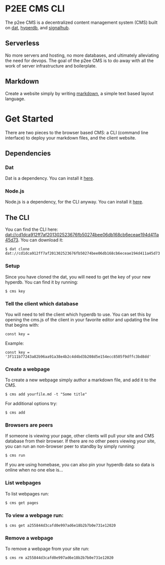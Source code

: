 # P2EE CMS CLI

The p2ee CMS is a decentralized content management system (CMS) built on [dat](https://datproject.org/), [hyperdb](https://github.com/mafintosh/hyperdb), and [signalhub](https://github.com/mafintosh/signalhub).

## Serverless

No more servers and hosting, no more databases, and ultimately alleviating the need for devops.  The goal of the p2ee CMS is to do away with all the work of server infrastructure and boilerplate.

## Markdown

Create a website simply by writing [markdown](https://daringfireball.net/projects/markdown), a simple text based layout language.

# Get Started

There are two pieces to the browser based CMS: a CLI (command line interface) to deploy your markdown files, and the client website.

## Dependencies

### Dat

Dat is a dependency.  You can install it [here](https://datproject.org/).

### Node.js

Node.js is a dependency, for the CLI anyway.  You can install it [here](https://nodejs.org/en/).

## The CLI

You can find the CLI here: [dat://cd1dca912ff7af201302523676fb50274bee06db168cb6eceae194d411a45d73](dat://cd1dca912ff7af201302523676fb50274bee06db168cb6eceae194d411a45d73).  You can download it:

    $ dat clone dat://cd1dca912ff7af201302523676fb50274bee06db168cb6eceae194d411a45d73

### Setup

Since you have cloned the dat, you will need to get the key of your new hyperdb.  You can find it by running:

    $ cms key

### Tell the client which database 

You will need to tell the client which hyperdb to use.  You can set this by opening the cms.js of the client in your favorite editor and updating the line that begins with:

    const key = 

Example:

    const key = '3f111b77243a82b96aa91a38e4b2c4d4bd3b208d5e154ecc8505f9dffc3bd8dd'

### Create a webpage

To create a new webpage simply author a markdown file, and add it to the CMS.

    $ cms add yourfile.md -t "Some title"

For additional options try:

    $ cms add 

### Browsers are peers 

If someone is viewing your page, other clients will pull your site and CMS database from their browser.  If there are no other peers viewing your site, you can run an non-browser peer to standby by simply running:

    $ cms run

If you are using homebase, you can also pin your hyperdb data so data is online when no one else is...

### List webpages

To list webpages run:

    $ cms get pages

### To view a webpage run:

    $ cms get a255844d3cafd0e997ad6e18b2b7b0e731e12020

### Remove a webpage

To remove a webpage from your site run:

    $ cms rm a255844d3cafd0e997ad6e18b2b7b0e731e12020


